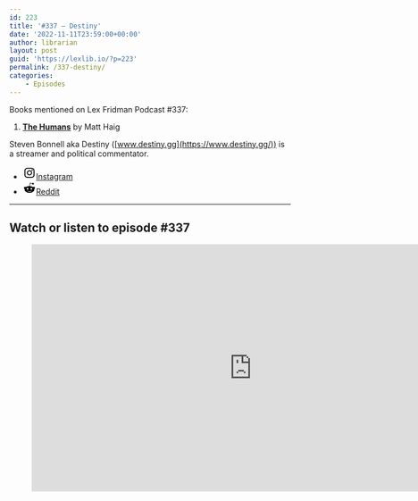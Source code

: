 ```yaml
---
id: 223
title: '#337 – Destiny'
date: '2022-11-11T23:59:00+00:00'
author: librarian
layout: post
guid: 'https://lexlib.io/?p=223'
permalink: /337-destiny/
categories:
    - Episodes
---
```


Books mentioned on Lex Fridman Podcast #337:

1. **[The Humans](https://amzn.to/3Gly6uc)** by Matt Haig

Steven Bonnell aka Destiny ([www.destiny.gg](https://www.destiny.gg/)) is a streamer and political commentator.

- [<svg aria-hidden="true" focusable="false" height="24" version="1.1" viewbox="0 0 24 24" width="24" xmlns="http://www.w3.org/2000/svg"><path d="M12,4.622c2.403,0,2.688,0.009,3.637,0.052c0.877,0.04,1.354,0.187,1.671,0.31c0.42,0.163,0.72,0.358,1.035,0.673 c0.315,0.315,0.51,0.615,0.673,1.035c0.123,0.317,0.27,0.794,0.31,1.671c0.043,0.949,0.052,1.234,0.052,3.637 s-0.009,2.688-0.052,3.637c-0.04,0.877-0.187,1.354-0.31,1.671c-0.163,0.42-0.358,0.72-0.673,1.035 c-0.315,0.315-0.615,0.51-1.035,0.673c-0.317,0.123-0.794,0.27-1.671,0.31c-0.949,0.043-1.233,0.052-3.637,0.052 s-2.688-0.009-3.637-0.052c-0.877-0.04-1.354-0.187-1.671-0.31c-0.42-0.163-0.72-0.358-1.035-0.673 c-0.315-0.315-0.51-0.615-0.673-1.035c-0.123-0.317-0.27-0.794-0.31-1.671C4.631,14.688,4.622,14.403,4.622,12 s0.009-2.688,0.052-3.637c0.04-0.877,0.187-1.354,0.31-1.671c0.163-0.42,0.358-0.72,0.673-1.035 c0.315-0.315,0.615-0.51,1.035-0.673c0.317-0.123,0.794-0.27,1.671-0.31C9.312,4.631,9.597,4.622,12,4.622 M12,3 C9.556,3,9.249,3.01,8.289,3.054C7.331,3.098,6.677,3.25,6.105,3.472C5.513,3.702,5.011,4.01,4.511,4.511 c-0.5,0.5-0.808,1.002-1.038,1.594C3.25,6.677,3.098,7.331,3.054,8.289C3.01,9.249,3,9.556,3,12c0,2.444,0.01,2.751,0.054,3.711 c0.044,0.958,0.196,1.612,0.418,2.185c0.23,0.592,0.538,1.094,1.038,1.594c0.5,0.5,1.002,0.808,1.594,1.038 c0.572,0.222,1.227,0.375,2.185,0.418C9.249,20.99,9.556,21,12,21s2.751-0.01,3.711-0.054c0.958-0.044,1.612-0.196,2.185-0.418 c0.592-0.23,1.094-0.538,1.594-1.038c0.5-0.5,0.808-1.002,1.038-1.594c0.222-0.572,0.375-1.227,0.418-2.185 C20.99,14.751,21,14.444,21,12s-0.01-2.751-0.054-3.711c-0.044-0.958-0.196-1.612-0.418-2.185c-0.23-0.592-0.538-1.094-1.038-1.594 c-0.5-0.5-1.002-0.808-1.594-1.038c-0.572-0.222-1.227-0.375-2.185-0.418C14.751,3.01,14.444,3,12,3L12,3z M12,7.378 c-2.552,0-4.622,2.069-4.622,4.622S9.448,16.622,12,16.622s4.622-2.069,4.622-4.622S14.552,7.378,12,7.378z M12,15 c-1.657,0-3-1.343-3-3s1.343-3,3-3s3,1.343,3,3S13.657,15,12,15z M16.804,6.116c-0.596,0-1.08,0.484-1.08,1.08 s0.484,1.08,1.08,1.08c0.596,0,1.08-0.484,1.08-1.08S17.401,6.116,16.804,6.116z"></path></svg><span class="wp-block-social-link-label screen-reader-text">Instagram</span>](https://www.instagram.com/destiny/)
- [<svg aria-hidden="true" focusable="false" height="24" version="1.1" viewbox="0 0 24 24" width="24" xmlns="http://www.w3.org/2000/svg"><path d="M22 12.068a2.184 2.184 0 0 0-2.186-2.186c-.592 0-1.13.233-1.524.609-1.505-1.075-3.566-1.774-5.86-1.864l1.004-4.695 3.261.699A1.56 1.56 0 1 0 18.255 3c-.61-.001-1.147.357-1.398.877l-3.638-.77a.382.382 0 0 0-.287.053.348.348 0 0 0-.161.251l-1.112 5.233c-2.33.072-4.426.77-5.95 1.864a2.201 2.201 0 0 0-1.523-.61 2.184 2.184 0 0 0-.896 4.176c-.036.215-.053.43-.053.663 0 3.37 3.924 6.111 8.763 6.111s8.763-2.724 8.763-6.11c0-.216-.017-.449-.053-.664A2.207 2.207 0 0 0 22 12.068Zm-15.018 1.56a1.56 1.56 0 0 1 3.118 0c0 .86-.699 1.558-1.559 1.558-.86.018-1.559-.699-1.559-1.559Zm8.728 4.139c-1.076 1.075-3.119 1.147-3.71 1.147-.61 0-2.652-.09-3.71-1.147a.4.4 0 0 1 0-.573.4.4 0 0 1 .574 0c.68.68 2.114.914 3.136.914 1.022 0 2.473-.233 3.136-.914a.4.4 0 0 1 .574 0 .436.436 0 0 1 0 .573Zm-.287-2.563a1.56 1.56 0 0 1 0-3.118c.86 0 1.56.699 1.56 1.56 0 .841-.7 1.558-1.56 1.558Z"></path></svg><span class="wp-block-social-link-label screen-reader-text">Reddit</span>](https://www.reddit.com/r/Destiny/)

- - - - - -

## Watch or listen to episode #337

<figure class="wp-block-embed is-type-video is-provider-youtube wp-block-embed-youtube wp-embed-aspect-16-9 wp-has-aspect-ratio"><div class="wp-block-embed__wrapper"><iframe allow="accelerometer; autoplay; clipboard-write; encrypted-media; gyroscope; picture-in-picture" allowfullscreen="" frameborder="0" height="443" loading="lazy" src="https://www.youtube.com/embed/bqeuFiAUU4o?feature=oembed" title="Destiny: Politics, Free Speech, Controversy, Sex, War, and Relationships | Lex Fridman Podcast #337" width="788"></iframe></div></figure>